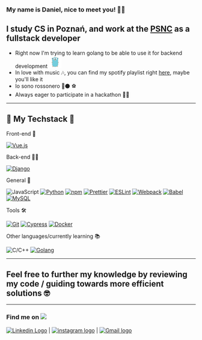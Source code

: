 ### My name is Daniel, nice to meet you! 🙋‍♂️
## I study CS in Poznań, and work at the [PSNC](https://www.psnc.pl/) as a fullstack developer

- Right now I'm trying to learn golang to be able to use it for backend development <img src="./assets/golang.png">
- In love with music 🎶, you can find my spotify playlist right [here](https://open.spotify.com/playlist/0x85dXgspDzljIBCnwiFOa?si=df99576bf81741f5), maybe you'll like it
- Io sono rossonero 🔴⚫ ⚽
- Always eager to participate in a hackathon 👨‍💻

---

## 🔧 My Techstack 🔧

Front-end 🎨

[![Vue.js](https://img.shields.io/badge/-Vue.js-34495e?style=flat-square&logo=vue.js&logoColor=green)](https://vuejs.org/)

Back-end 👷‍♂️

[![Django](https://img.shields.io/badge/-Django-103e2e?style=flat-square&logo=django&logoColor=white)](https://www.djangoproject.com/)

General 🧬

![JavaScript](https://img.shields.io/badge/-JavaScript-F7DF1E?style=flat-square&logo=javascript&logoColor=white)
[![Python](https://img.shields.io/badge/-Python-FFFFFF?style=flat-square&logo=python&)](https://www.python.org/)
[![npm](https://img.shields.io/badge/-NPM-CB3837?style=flat-square&logo=npm&logoColor=white)](https://www.npmjs.com/)
[![Prettier](https://img.shields.io/badge/-Prettier-F7B93E?style=flat-square&logo=prettier&logoColor=white)](https://prettier.io/)
[![ESLint](https://img.shields.io/badge/-ESLint-4B32C3?style=flat-square&logo=eslint&logoColor=white)](https://eslint.org/)
[![Webpack](https://img.shields.io/badge/-Webpack-8DD6F9?style=flat-square&logo=webpack&logoColor=white)](https://webpack.js.org/)
[![Babel](https://img.shields.io/badge/-Babel-F9DC3E?style=flat-square&logo=babel&logoColor=white)](https://babeljs.io/)
[![MySQL](https://img.shields.io/badge/-MySQL-FFFFFF?style=flat-square&logo=mysql&)](https://www.mysql.com/)

Tools 🛠

[![Git](https://img.shields.io/badge/-Git-F05032?style=flat-square&logo=git&logoColor=white)](https://git-scm.com/)
[![Cypress](https://img.shields.io/badge/-Cypress-FFFFFF?style=flat-square&logo=cypress&logoColor=grey)](https://www.cypress.io/)
[![Docker](https://img.shields.io/badge/-Docker-0db7ed?style=flat-square&logo=docker&logoColor=white)](https://www.docker.com/)

Other languages/currently learning 📚

![C/C++](https://img.shields.io/badge/-C/C++-FABFAB?style=flat-square&logo=c&logoColor=white)
[![Golang](https://img.shields.io/badge/-Golang-ffffff?style=flat-square&logo=go)](https://golang.org/)

---
## Feel free to further my knowledge by reviewing my code / guiding towards more efficient solutions 🤓
---

### Find me on <img src="https://github.com/TheDudeThatCode/TheDudeThatCode/blob/master/Assets/Handshake.gif" height="32px">



 [<img src="https://github.com/TheDudeThatCode/TheDudeThatCode/blob/master/Assets/Linkedin.svg" alt="Linkedin Logo" width="32">](https://www.linkedin.com/in/dan-porzucek/) | [<img src="https://github.com/TheDudeThatCode/TheDudeThatCode/blob/master/Assets/Instagram.svg" alt="instagram logo" width="32">](https://www.instagram.com/worldwidepaniel/) | [<img src="https://github.com/TheDudeThatCode/TheDudeThatCode/blob/master/Assets/Gmail.svg" alt="Gmail logo" height="32">](mailto:dan.porzucek@gmail.com)
